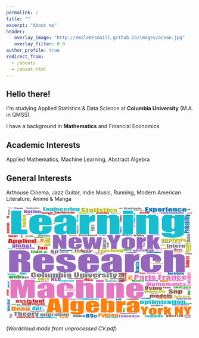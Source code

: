 ```yaml
---
permalink: /
title: ""
excerpt: "About me"
header:
   overlay_image: "http://emileDesmaili.github.io/images/ocean.jpg"
   overlay_filter: 0.0
author_profile: true
redirect_from: 
  - /about/
  - /about.html 
---
```


**Hello there!**
---


I'm studying Applied Statistics & Data Science at **Columbia University** (M.A. in QMSS). 

I have a background in **Mathematics** and Financial Economics


**Academic Interests**
---
Applied Mathematics, Machine Learning, Abstract Algebra


**General Interests**
---

Arthouse Cinema, Jazz Guitar, Indie Music, Running, Modern American Literature, Anime & Manga


<img src="/images/wordcloud.png" alt="Word Cloud" width="500" height="300">

(*Wordcloud made from unprocessed CV.pdf*)